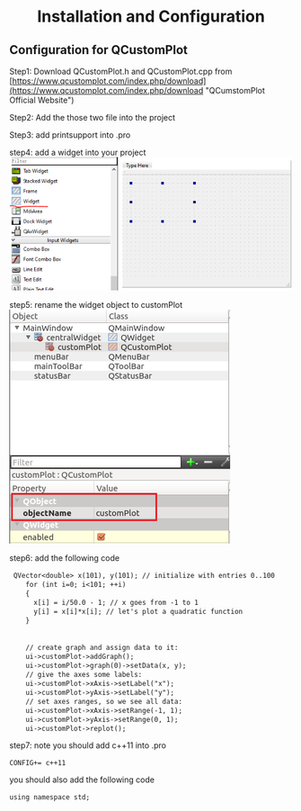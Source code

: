 # <center> Installation and Configuration </center>
## Configuration for QCustomPlot
Step1: Download QCustomPlot.h and QCustomPlot.cpp from
[https://www.qcustomplot.com/index.php/download](https://www.qcustomplot.com/index.php/download "QCumstomPlot Official Website")  

Step2: Add the those two file into the project
  
Step3: add printsupport into .pro

step4: add a widget into your project  
![](step_4.png)  

step5: rename the widget object to customPlot  
![](step_5.png)  

step6: add the following code  
```
 QVector<double> x(101), y(101); // initialize with entries 0..100
    for (int i=0; i<101; ++i)
    {
      x[i] = i/50.0 - 1; // x goes from -1 to 1
      y[i] = x[i]*x[i]; // let's plot a quadratic function
    }


    // create graph and assign data to it:
    ui->customPlot->addGraph();
    ui->customPlot->graph(0)->setData(x, y);
    // give the axes some labels:
    ui->customPlot->xAxis->setLabel("x");
    ui->customPlot->yAxis->setLabel("y");
    // set axes ranges, so we see all data:
    ui->customPlot->xAxis->setRange(-1, 1);
    ui->customPlot->yAxis->setRange(0, 1);
    ui->customPlot->replot();
```

step7: note
you should add c++11 into .pro  
```
CONFIG+= c++11
```  
you should also add the following code
```  
using namespace std;
```



